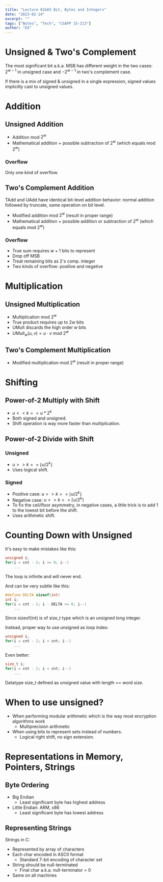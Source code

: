 ```yaml
---
title: "Lecture 02&03 Bit, Bytes and Integers"
date: "2023-02-14"
excerpt: ""
tags: ["Notes", "Tech", "CSAPP 15-213"]
author: "Ed"
---
```


# Unsigned & Two's Complement

The most significant bit a.k.a. MSB has different weight in the two cases: $2^{w-1}$ in unsigned case and $-2^{w-1}$ in two's complement case.

If there is a mix of signed & unsigned in a single expression, signed values implicitly cast to unsigned values.

# Addition

## Unsigned Addition

- Addition mod $2^w$
- Mathematical addition + possible subtraction of $2^w$ (which equals mod $2^w$)

### Overflow

Only one kind of overflow.

## Two's Complement Addition

TAdd and UAdd have identical bit-level addition behavior: normal addition followed by truncate, same operation on bit level.

- Modified addition mod $2^w$ (result in proper range)
- Mathematical addition + possible addition or subtraction of $2^w$ (which equals mod $2^w$)

### Overflow

- True sum requires $w+1$ bits to represent
- Drop off MSB
- Treat remaining bits as 2's comp. integer
- Two kinds of overflow: positive and negative

# Multiplication

## Unsigned Multiplication

- Multiplication mod $2^w$
- True product requires up to $2w$ bits
- UMult discards the high order $w$ bits
- $UMult_w (u,v)=u\cdot v\ mod \ 2^w$

## Two's Complement Multiplication

- Modified multiplication mod $2^w$ (result in proper range)

# Shifting

## Power-of-2 Multiply with Shift

- $u<<k==u*2^k$
- Both signed and unsigned.
- Shift operation is way more faster than multiplication.

## Power-of-2 Divide with Shift

### Unsigned

- $u>>k==\lfloor u/2^k\rfloor$
- Uses logical shift.

### Signed

- Positive case: $u>>k==\lfloor u/2^k\rfloor$
- Negative case: $u>>k==\lceil u/2^k\rceil$
- To fix the ceil/floor asymmetry, in negative cases, a little trick is to add 1 to the lowest bit before the shift.
- Uses arithmetic shift.

# Counting Down with Unsigned

It's easy to make mistakes like this:

```c
unsigned i;
for(i = cnt - 2; i >= 0; i--)
	...
```

The loop is infinite and will never end.

And can be very subtle like this:

```c
#define DELTA sizeof(int)
int i;
for(i = cnt - 2; i - DELTA >= 0; i--)
	...
```

Since sizeof(int) is of size_t type which is an unsigned long integer.

Instead, proper way to use unsigned as loop index:

```c
unsigned i;
for(i = cnt - 2; i < cnt; i--)
	...
```

Even better:

```c
size_t i;
for(i = cnt - 2; i < cnt; i--)
	...
```

Datatype size_t defined as unsigned value with length == word size.

# When to use unsigned?

- When performing modular arithmetic which is the way most encryption algorithms work
  - Multiprecision arithmetic
- When using bits to represent sets instead of numbers.
  - Logical right shift, no sign extension.

# Representations in Memory, Pointers, Strings

## Byte Ordering

- Big Endian
  - Least significant byte has highest address
- Little Endian: ARM, x86
  - Least significant byte has lowest address

## Representing Strings

Strings in C:

- Represented by array of characters
- Each char encoded in ASCII format
  - Standard 7-bit encoding of character set
- String should be null-terminated
  - Final char a.k.a. null-terminator = 0
- Same on all machines
